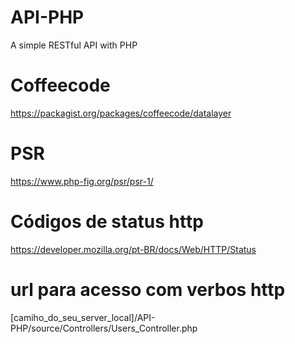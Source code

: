 # API-PHP
A simple RESTful API with PHP

# Coffeecode
https://packagist.org/packages/coffeecode/datalayer

# PSR
https://www.php-fig.org/psr/psr-1/

# Códigos de status http
https://developer.mozilla.org/pt-BR/docs/Web/HTTP/Status

# url para acesso com verbos http
[camiho_do_seu_server_local]/API-PHP/source/Controllers/Users_Controller.php
  
